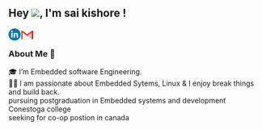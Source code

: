## Hey <img src="https://github.com/TheDudeThatCode/TheDudeThatCode/blob/master/Assets/Hi.gif" width="29px">, I'm sai kishore ! 

<a href="https://www.linkedin.com/in/csk98/">
  <img align="left" width="24px" src="https://github.com/Vigneshbbaskaran/Vigneshbbaskaran/blob/main/linkedin-circle.png"  />
</a>
<a href="mailto:chalumurisaikishore1998@gmail.com">
  <img align="left" width="26px" src="https://github.com/Vigneshbbaskaran/Vigneshbbaskaran/blob/main/gmail.png" />
</a>
<br />

### About Me 🚀
🎓 I’m Embedded software Engineering. </br>
👨‍💻  I am passionate about Embedded Sytems, Linux & I enjoy break things and build back. </br>
    pursuing postgraduation in Embedded systems and development Conestoga college   </br>
     seeking for co-op postion  in canada </br>
